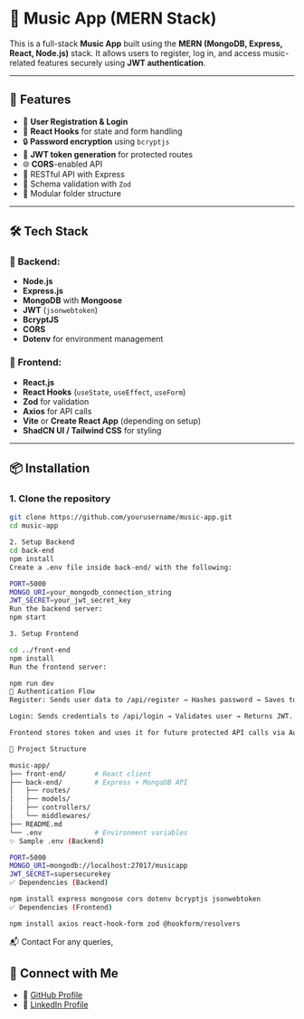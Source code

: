 # 🎵 Music App (MERN Stack)

This is a full-stack **Music App** built using the **MERN (MongoDB, Express, React, Node.js)** stack. It allows users to register, log in, and access music-related features securely using **JWT authentication**.

---

## 🚀 Features

- 🔐 **User Registration & Login**
- 🧠 **React Hooks** for state and form handling
- 🔒 **Password encryption** using `bcryptjs`
- 🔑 **JWT token generation** for protected routes
- 🌐 **CORS**-enabled API
- 📡 RESTful API with Express
- 🧾 Schema validation with `Zod`
- 📁 Modular folder structure

---

## 🛠️ Tech Stack

### 🔧 Backend:
- **Node.js**
- **Express.js**
- **MongoDB** with **Mongoose**
- **JWT** (`jsonwebtoken`)
- **BcryptJS**
- **CORS**
- **Dotenv** for environment management

### 🎨 Frontend:
- **React.js**
- **React Hooks** (`useState`, `useEffect`, `useForm`)
- **Zod** for validation
- **Axios** for API calls
- **Vite** or **Create React App** (depending on setup)
- **ShadCN UI / Tailwind CSS** for styling

---

## 📦 Installation

### 1. Clone the repository

```bash
git clone https://github.com/yourusername/music-app.git
cd music-app

2. Setup Backend
cd back-end
npm install
Create a .env file inside back-end/ with the following:

PORT=5000
MONGO_URI=your_mongodb_connection_string
JWT_SECRET=your_jwt_secret_key
Run the backend server:
npm start

3. Setup Frontend

cd ../front-end
npm install
Run the frontend server:

npm run dev
🔐 Authentication Flow
Register: Sends user data to /api/register → Hashes password → Saves to DB → Returns JWT.

Login: Sends credentials to /api/login → Validates user → Returns JWT.

Frontend stores token and uses it for future protected API calls via Authorization: Bearer <token>.

📂 Project Structure

music-app/
├── front-end/       # React client
├── back-end/        # Express + MongoDB API
│   ├── routes/
│   ├── models/
│   ├── controllers/
│   └── middlewares/
├── README.md
└── .env             # Environment variables
✨ Sample .env (Backend)

PORT=5000
MONGO_URI=mongodb://localhost:27017/musicapp
JWT_SECRET=supersecurekey
✅ Dependencies (Backend)

npm install express mongoose cors dotenv bcryptjs jsonwebtoken
✅ Dependencies (Frontend)

npm install axios react-hook-form zod @hookform/resolvers
```
📬 Contact
For any queries, 
## 👤 Connect with Me

- 🔗 [GitHub Profile](https://github.com/ash172839)
- 🔗 [LinkedIn Profile](https://www.linkedin.com/in/ashish-singh-5b14642b2)
